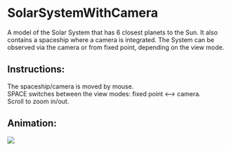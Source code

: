 # SolarSystemWithCamera

A model of the Solar System that has 6 closest planets to the Sun. It also contains a spaceship where a camera is integrated.
The System can be observed via the camera or from fixed point, depending on the view mode.

## Instructions:
The spaceship/camera is moved by mouse.
<br/>SPACE switches between the view modes: fixed point <—> camera.
<br/>Scroll to zoom in/out.

## Animation:
![](animation.gif)
